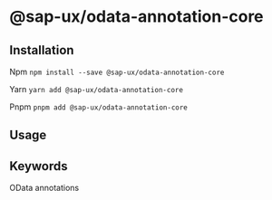 # @sap-ux/odata-annotation-core 

## Installation
Npm
`npm install --save @sap-ux/odata-annotation-core`

Yarn
`yarn add @sap-ux/odata-annotation-core `

Pnpm
`pnpm add @sap-ux/odata-annotation-core `

## Usage


## Keywords
OData annotations
